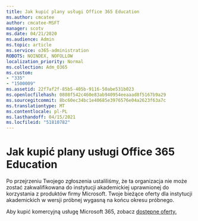 ```yaml
---
title: Jak kupić plany usługi Office 365 Education
ms.author: cmcatee
author: cmcatee-MSFT
manager: scotv
ms.date: 04/21/2020
ms.audience: Admin
ms.topic: article
ms.service: o365-administration
ROBOTS: NOINDEX, NOFOLLOW
localization_priority: Normal
ms.collection: Adm_O365
ms.custom:
- "335"
- "1500009"
ms.assetid: 22f7af2f-85b5-405b-9116-50abe531b023
ms.openlocfilehash: 0808f542c460e83ab940954eeaaad8f5167b9a29
ms.sourcegitcommit: 8bc60ec34bc1e40685e3976576e04a2623f63a7c
ms.translationtype: MT
ms.contentlocale: pl-PL
ms.lasthandoff: 04/15/2021
ms.locfileid: "51810782"
---
```

# <a name="how-to-purchase-office-365-education-plans"></a>Jak kupić plany usługi Office 365 Education

Po przejrzeniu Twojego zgłoszenia ustaliliśmy, że ta organizacja nie może zostać zakwalifikowana do instytucji akademickiej uprawnionej do korzystania z produktów firmy Microsoft. Twoje bieżące oferty dla instytucji akademickich w wersji próbnej wygasną na końcu okresu próbnego.
  
Aby kupić komercyjną usługę Microsoft 365, zobacz [dostępne oferty.](https://go.microsoft.com/fwlink/p/?linkid=868433)  